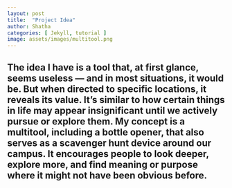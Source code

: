 ```yaml
---
layout: post
title:  "Project Idea"
author: Shatha
categories: [ Jekyll, tutorial ]
image: assets/images/multitool.png
---
```

The idea I have is a tool that, at first glance, seems useless — and in most situations, it would be. But when directed to specific locations, it reveals its value. It’s similar to how certain things in life may appear insignificant until we actively pursue or explore them. My concept is a multitool, including a bottle opener, that also serves as a scavenger hunt device around our campus. It encourages people to look deeper, explore more, and find meaning or purpose where it might not have been obvious before.
-
